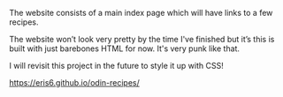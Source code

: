 The website consists of a main index page which will have links to a few recipes. 

The website won’t look very pretty by the time I've finished but it’s this is built with just barebones HTML for now. It's very punk like that.

 I will revisit this project in the future to style it up with CSS!

 https://eris6.github.io/odin-recipes/
 

